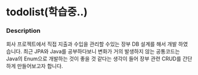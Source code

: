 # todolist(학습중..)
### Description
회사 프로젝트에서 직접 지출과 수입을 관리할 수있는 장부 DB 설계를 해서 개발 하였습니다.  최근 JPA와 Java를 공부하다보니 변화가 거의 발생하지 않는 공통코드는 Java의 Enum으로 개발하는 것이 좋을 것 같다는 생각이 들어 장부 관련 CRUD를 간단하게 만들어보고자 합니다.

